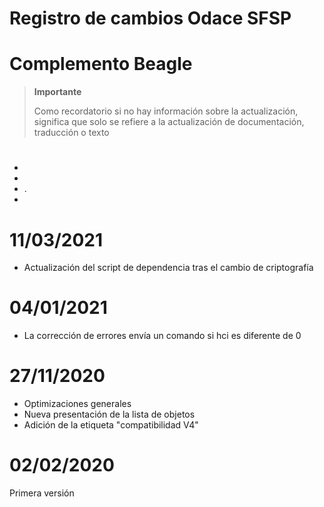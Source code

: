# Registro de cambios Odace SFSP

# Complemento Beagle

>**Importante**
>
>Como recordatorio si no hay información sobre la actualización, significa que solo se refiere a la actualización de documentación, traducción o texto

# 

- 
- 
- .
- 

# 11/03/2021

- Actualización del script de dependencia tras el cambio de criptografía

# 04/01/2021

- La corrección de errores envía un comando si hci es diferente de 0

# 27/11/2020

- Optimizaciones generales
- Nueva presentación de la lista de objetos
- Adición de la etiqueta "compatibilidad V4"

# 02/02/2020

Primera versión
